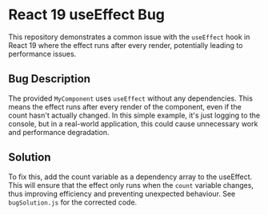 # React 19 useEffect Bug

This repository demonstrates a common issue with the `useEffect` hook in React 19 where the effect runs after every render, potentially leading to performance issues.

## Bug Description

The provided `MyComponent` uses `useEffect` without any dependencies.  This means the effect runs after every render of the component, even if the count hasn't actually changed.  In this simple example, it's just logging to the console, but in a real-world application, this could cause unnecessary work and performance degradation.

## Solution

To fix this, add the count variable as a dependency array to the useEffect. This will ensure that the effect only runs when the `count` variable changes, thus improving efficiency and preventing unexpected behaviour.  See `bugSolution.js` for the corrected code.